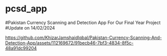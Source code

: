 # pcsd_app

#Pakistan Currency Scanning and Detection App For Our Final Year Project
#Update on 14/02/2024

https://github.com/KhizarJamshaidIqbal/Pakistan-Currency-Scanning-And-Detection-App/assets/112169672/91becb46-7bf3-4834-8f5c-48a91dc99204


